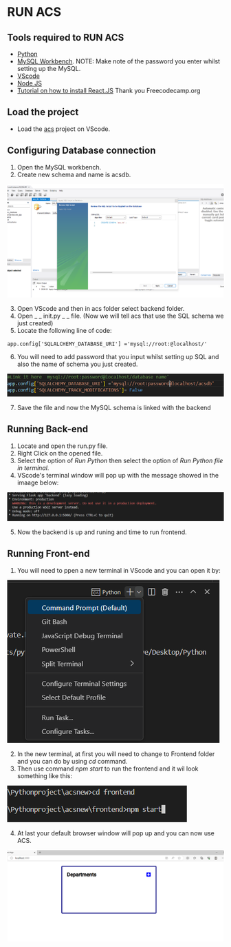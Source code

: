 # RUN ACS

## Tools required to RUN ACS
- [Python](https://www.python.org/downloads/)
- [MySQL Workbench](https://dev.mysql.com/downloads/workbench/). NOTE: Make note of the password you enter whilst setting up the MySQL.
- [VScode](https://code.visualstudio.com/)
- [Node JS](https://nodejs.org/en)
- [Tutorial on how to install React.JS](https://www.freecodecamp.org/news/install-react-with-create-react-app/) Thank you Freecodecamp.org

## Load the project 
- Load the [acs](/ACS/acs) project on VScode. 


## Configuring Database connection
1. Open the MySQL workbench.
2. Create new schema and name is acsdb.

![](/ACS/Images/createdb.png)


3. Open VScode and then in acs folder select backend folder.
4. Open _ _ init.py _ _ file. (Now we will tell acs that use the SQL schema we just created)
5. Locate the following line of code:

```
app.config['SQLALCHEMY_DATABASE_URI'] ='mysql://root:@localhost/'
```

6. You will need to add password that you input whilst setting up SQL and also the name of schema you just created.

![](/ACS/Images/dbconfig.png)

7. Save the file and now the MySQL schema is linked with the backend

## Running Back-end
1. Locate and open the run.py file. 
2. Right Click on the opened file. 
3. Select the option of _Run Python_ then select the option of  _Run Python file in terminal_.
4. VScode's terminal window will pop up with the message showed in the imaage below:

![](/ACS/Images/BackEndRunning.png)

5. Now the backend is up and runing and time to run frontend. 


## Running Front-end
1. You will need to ppen a new terminal in VScode and you can open it by:

![](/ACS/Images/OpenAnotherTerminal.png)

2. In the new terminal, at first you will need to change to Frontend folder and you can do by using _cd_ command. 
3. Then use command _npm start_ to run the frontend and it wil look something like this:

![](/ACS/Images/RunFrontEnd.png)

4. At last your default browser window will pop up and you can now use ACS.

![](/ACS/Images/popup.png)
